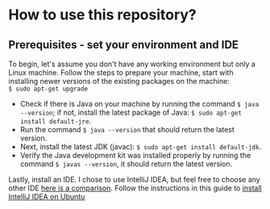 # How to use this repository?
## Prerequisites - set your environment and IDE

To begin, let's assume you don't have any working environment but only a Linux machine. Follow the steps to prepare your machine, start with installing newer versions of the existing packages on the machine:<br>
```$ sudo apt-get upgrade```

* Check if there is Java on your machine by running the command ```$ java --version```; if not, install the latest package of Java:
```$ sudo apt-get install default-jre```.
* Run the command ```$ java --version``` that should return the latest version.
* Next, install the latest JDK (javac):
``$ sudo apt-get install default-jdk``.<br>
* Verify the Java development kit was installed properly by running the command ``$ javas --version``, it should return the latest version.

Lastly, install an IDE. I chose to use IntelliJ IDEA, but feel free to choose any other IDE [here is a comparison][1].
Follow the instructions in this guide to [install IntelliJ IDEA on Ubuntu][2]

[1]: https://www.javaworld.com/article/3114167/choosing-your-java-ide.html
[2]: https://itsfoss.com/install-intellij-ubuntu-linux

